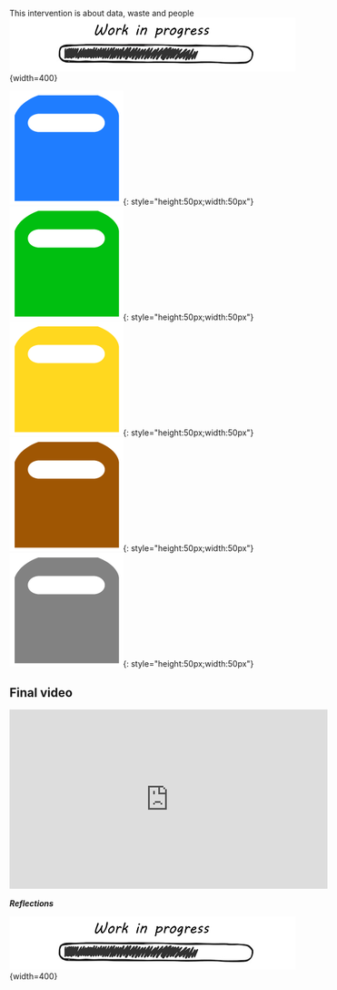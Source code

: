 This intervention is about data, waste and people
![WIP](../../images/WIP.png){width=400}

![BlueBin](../../images/BlueBin.png){: style="height:50px;width:50px"}
![GreenBin](../../images/GreenBin.png){: style="height:50px;width:50px"}
![YellowBin](../../images/YellowBin.png){: style="height:50px;width:50px"}
![BrownBin](../../images/BrownBin.png){: style="height:50px;width:50px"}
![GreyBin](../../images/GreyBin.png){: style="height:50px;width:50px"}

## Final video

<iframe width="560" height="315" src="https://www.youtube.com/embed/fhhr1BJ_tmA?si=WUGzP55aOYNgaadA" title="YouTube video player" frameborder="0" allow="accelerometer; autoplay; clipboard-write; encrypted-media; gyroscope; picture-in-picture; web-share" allowfullscreen></iframe>


***Reflections***

![WIP](../../images/WIP.png){width=400}

